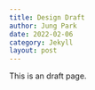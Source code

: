 ```yaml
---
title: Design Draft
author: Jung Park
date: 2022-02-06
category: Jekyll
layout: post
---
```


This is an draft page.
